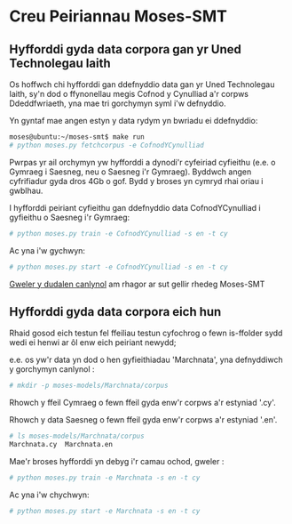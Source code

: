 # Creu Peiriannau Moses-SMT

## Hyfforddi gyda data corpora gan yr Uned Technolegau Iaith

Os hoffwch chi hyfforddi gan ddefnyddio data gan yr Uned Technolegau Iaith, sy'n dod o ffynonellau megis 
Cofnod y Cynulliad a'r corpws Ddeddfwriaeth, yna mae tri gorchymyn syml i'w defnyddio. 

Yn gyntaf mae angen estyn y data rydym yn bwriadu ei ddefnyddio:

``` sh
moses@ubuntu:~/moses-smt$ make run 
# python moses.py fetchcorpus -e CofnodYCynulliad
```
Pwrpas yr ail orchymyn yw hyfforddi a dynodi'r cyfeiriad cyfieithu (e.e. o Gymraeg i Saesneg, neu o Saesneg i'r Gymraeg). 
Byddwch angen cyfrifiadur gyda dros 4Gb o gof. Bydd y broses yn cymryd rhai oriau i gwblhau.

I hyfforddi peiriant cyfieithu gan ddefnyddio data CofnodYCynulliad i gyfieithu o Saesneg i'r Gymraeg:

``` sh
# python moses.py train -e CofnodYCynulliad -s en -t cy
```

Ac yna i'w gychwyn:

``` sh
# python moses.py start -e CofnodYCynulliad -s en -t cy
```

[Gweler y dudalen canlynol](RhedegMoses.md) am rhagor ar sut gellir rhedeg Moses-SMT


## <a name="CorporaEichHun"></a>Hyfforddi gyda data corpora eich hun

Rhaid gosod eich testun fel ffeiliau testun cyfochrog o fewn is-ffolder sydd 
wedi ei henwi ar ôl enw eich peiriant newydd;

e.e. os yw'r data yn dod o hen gyfieithiadau 'Marchnata', yna defnyddiwch y gorchymyn canlynol :

```sh
# mkdir -p moses-models/Marchnata/corpus
```

Rhowch y ffeil Cymraeg o fewn ffeil gyda enw'r corpws a'r estyniad '.cy'. 

Rhowch y data Saesneg o fewn ffeil gyda enw'r corpws a'r estyniad '.en'. 

```sh
# ls moses-models/Marchnata/corpus
Marchnata.cy  Marchnata.en
```

Mae'r broses hyfforddi yn debyg i'r camau ochod, gweler :

``` sh
# python moses.py train -e Marchnata -s en -t cy
```

Ac yna i'w chychwyn:

``` sh
# python moses.py start -e Marchnata -s en -t cy
```


